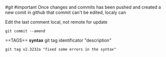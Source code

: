 #git #important Once changes and commits has been pushed and created a new comit in github that commit can't be edited, localy can

Edit the last comment local, not remote for update 
```
git commit --amend
```

==TAGS==
**syntax**
git tag identificator "description"
```
git tag v2.3232a "fixed some errors in the syntax"
```

